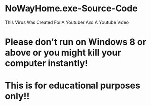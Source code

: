 # NoWayHome.exe-Source-Code
This Virus Was Created For A Youtuber And A Youtube Video
# Please don't run on Windows 8 or above or you might kill your computer instantly!
# This is for educational purposes only!!

